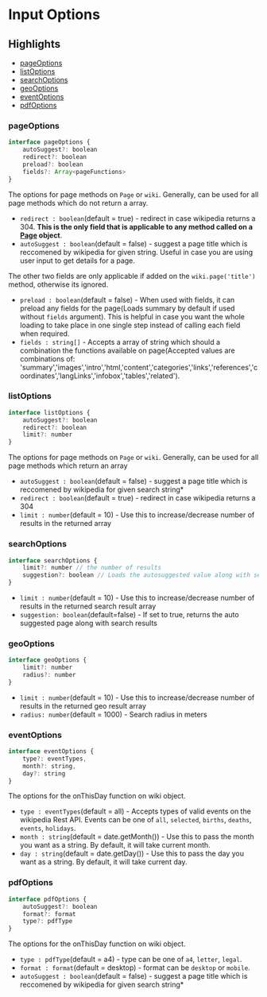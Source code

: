 # Input Options

## Highlights

- [pageOptions](#pageOptions)
- [listOptions](#listOptions)
- [searchOptions](#searchOptions)
- [geoOptions](#geoOptions)
- [eventOptions](#eventOptions)
- [pdfOptions](#pdfOptions)

### pageOptions

```js
interface pageOptions {
    autoSuggest?: boolean
    redirect?: boolean
    preload?: boolean
    fields?: Array<pageFunctions>
}
```
The options for page methods on `Page` or `wiki`. Generally, can be used for all page methods which do not return a array.

- `redirect : boolean`(default = true) - redirect in case wikipedia returns a 304. **This is the only field that is applicable to any method called on a [Page][1] object**.
- `autoSuggest : boolean`(default = false) - suggest a page title which is reccomened by wikipedia for given string. Useful in case you are using user input to get details for a page.

The other two fields are only applicable if added on the `wiki.page('title')` method, otherwise its ignored.

- `preload : boolean`(default = false) - When used with fields, it can preload any fields for the page(Loads summary by default if used without `fields` argument). This is helpful in case you want the whole loading to take place in one single step instead of calling each field when required.
- `fields : string[]` - Accepts a array of string which should a combination the functions available on page(Accepted values are combinations of: 'summary','images','intro','html,'content','categories','links','references','coordinates','langLinks','infobox','tables','related').

### listOptions

```js
interface listOptions {
    autoSuggest?: boolean
    redirect?: boolean
    limit?: number
}
```
The options for page methods on `Page` or `wiki`. Generally, can be used for all page methods which return an array

- `autoSuggest : boolean`(default = false) - suggest a page title which is reccomened by wikipedia for given search string*
- `redirect : boolean`(default = true) - redirect in case wikipedia returns a 304
- `limit : number`(default = 10) - Use this to increase/decrease number of results in the returned array

### searchOptions

```js
interface searchOptions {
    limit?: number // the number of results
    suggestion?: boolean // Loads the autosuggested value along with search results
}
```
- `limit : number`(default = 10) - Use this to increase/decrease number of results in the returned search result array
- `suggestion: boolean`(default=false) - If set to true, returns the auto suggested page along with search results

### geoOptions
```js
interface geoOptions {
    limit?: number
    radius?: number
}
```
- `limit : number`(default = 10) - Use this to increase/decrease number of results in the returned geo result array
- `radius: number`(default = 1000) - Search radius in meters

### eventOptions
```js
interface eventOptions {
    type?: eventTypes,
    month?: string,
    day?: string
}
```
The options for the onThisDay function on wiki object.

- `type : eventTypes`(default = all) - Accepts types of valid events on the wikipedia Rest API. Events can be one of `all`, `selected`, `births`, `deaths`, `events`, `holidays`.
- `month : string`(default = date.getMonth()) - Use this to pass the month you want as a string. By default, it will take current month.
- `day : string`(default = date.getDay()) - Use this to pass the day you want as a string. By default, it will take current day.

### pdfOptions
```js
interface pdfOptions {
    autoSuggest?: boolean
    format?: format
    type?: pdfType
}
```
The options for the onThisDay function on wiki object.

- `type : pdfType`(default = a4) - type can be one of `a4`, `letter`, `legal`.
- `format : format`(default = desktop) - format can be `desktop` or `mobile`.
- `autoSuggest : boolean`(default = false) - suggest a page title which is reccomened by wikipedia for given search string*

[1]: https://github.com/dopecodez/wikipedia/blob/master/docs/PAGE.md#functions